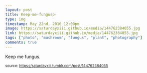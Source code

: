 ```yaml
---
layout: post
title: Keep-me-fungusp-
type: img
timestamp: May 22nd, 2016 12:00pm
image: https://saturdayxiii.github.io/media/144762384055.jpg
link: https://saturdayxiii.github.io/media/144762384055.jpg
tags: ["photo", "mushroom", "fungus", "plant", "photography"]
comments: true
---
```


Keep me fungus.
 
  
<small>source: https://saturdayxiii.tumblr.com/post/144762384055</small>
